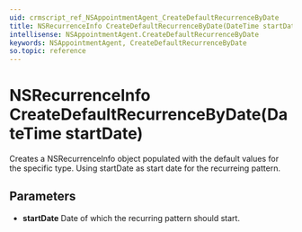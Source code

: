 ```yaml
---
uid: crmscript_ref_NSAppointmentAgent_CreateDefaultRecurrenceByDate
title: NSRecurrenceInfo CreateDefaultRecurrenceByDate(DateTime startDate)
intellisense: NSAppointmentAgent.CreateDefaultRecurrenceByDate
keywords: NSAppointmentAgent, CreateDefaultRecurrenceByDate
so.topic: reference
---
```


# NSRecurrenceInfo CreateDefaultRecurrenceByDate(DateTime startDate)

Creates a NSRecurrenceInfo object populated with the default values for the specific type. Using startDate as start date for the recurreing pattern.

## Parameters

* **startDate** Date of which the recurring pattern should start.
